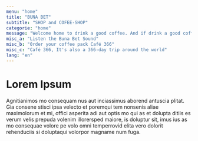 ```yaml
---
menu: "home"
title: "BUNA BET"
subtitle: "SHOP and COFEE-SHOP"
categorie: "home"
message: "Welcome home to drink a good coffee. And if drink a good coffee is good for you. It's good for us"
misc_a: "Listen the Buna Bet Sound"
misc_b: "0rder your coffee pack Café 366"
misc_c: "Café 366, It's also a 366-day trip around the world"
lang: "en"
---
```

# Lorem Ipsum

Agnitianimos mo consequam nus aut inciassimus aborend antuscia plitat.
Gia consene stisci ipsa velecto et poremqui tem nonsenis aliae maximolorum et mi, offici asperita adi aut optis mo qui as et dolupta ditiis es verum velis prepuda volenim illorersped maiore, is doluptur sit, imus ius as mo consequae volore pe volo omni temperrovid elita vero dolorit rehenduciis si doluptaqui volorpor magname num fuga.